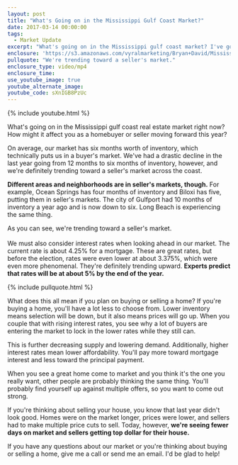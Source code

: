```yaml
---
layout: post
title: "What's Going on in the Mississippi Gulf Coast Market?"
date: 2017-03-14 00:00:00
tags:
  - Market Update
excerpt: "What's going on in the Mississippi gulf coast market? I've got a full breakdown of what you can expect this year whether you're buying or selling a home."
enclosure: 'https://s3.amazonaws.com/vyralmarketing/Bryan+David/Mississippi+Gulf+Coast+Real+Estate+Agent-+What%2527s+Happening+in+the+Mississippi+Gulf+Coast+Market%253F.mp4'
pullquote: "We're trending toward a seller's market."
enclosure_type: video/mp4
enclosure_time:
use_youtube_image: true
youtube_alternate_image:
youtube_code: sXnIGB8PzUc
---
```



{% include youtube.html %}

What's going on in the Mississippi gulf coast real estate market right now? How might it affect you as a homebuyer or seller moving forward this year?

On average, our market has six months worth of inventory, which technically puts us in a buyer's market. We've had a drastic decline in the last year going from 12 months to six months of inventory, however, and we're definitely trending toward a seller's market across the coast.

**Different areas and neighborhoods are in seller's markets, though.** For example, Ocean Springs has four months of inventory and Biloxi has five, putting them in seller's markets. The city of Gulfport had 10 months of inventory a year ago and is now down to six. Long Beach is experiencing the same thing.

As you can see, we're trending toward a seller's market.
<br>
<br>We must also consider interest rates when looking ahead in our market. The current rate is about 4.25% for a mortgage. These are great rates, but before the election, rates were even lower at about 3.375%, which were even more phenomenal. They're definitely trending upward. **Experts predict that rates will be at about 5% by the end of the year.**

{% include pullquote.html %}

What does this all mean if you plan on buying or selling a home? If you're buying a home, you'll have a lot less to choose from. Lower inventory means selection will be down, but it also means prices will go up. When you couple that with rising interest rates, you see why a lot of buyers are entering the market to lock in the lower rates while they still can.

This is further decreasing supply and lowering demand. Additionally, higher interest rates mean lower affordability. You'll pay more toward mortgage interest and less toward the principal payment.

When you see a great home come to market and you think it's the one you really want, other people are probably thinking the same thing. You'll probably find yourself up against multiple offers, so you want to come out strong.

If you're thinking about selling your house, you know that last year didn't look good. Homes were on the market longer, prices were lower, and sellers had to make multiple price cuts to sell. Today, however, **we're seeing fewer days on market and sellers getting top dollar for their house.**

If you have any questions about our market or you're thinking about buying or selling a home, give me a call or send me an email. I'd be glad to help!